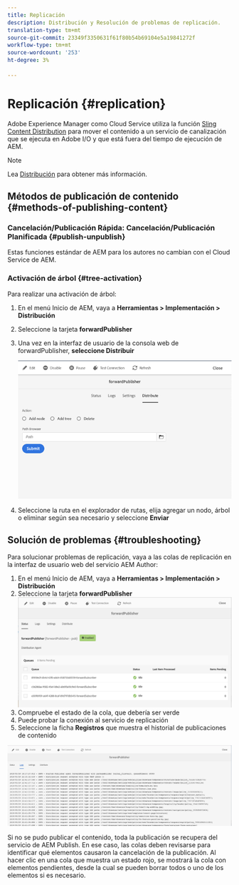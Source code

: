 ```yaml
---
title: Replicación
description: Distribución y Resolución de problemas de replicación.
translation-type: tm+mt
source-git-commit: 23349f3350631f61f80b54b69104e5a19841272f
workflow-type: tm+mt
source-wordcount: '253'
ht-degree: 3%

---
```



# Replicación {#replication}

Adobe Experience Manager como Cloud Service utiliza la función [Sling Content Distribution](https://sling.apache.org/documentation/bundles/content-distribution.html) para mover el contenido a un servicio de canalización que se ejecuta en Adobe I/O y que está fuera del tiempo de ejecución de AEM.

>[!NOTE]
>
>Lea [Distribución](/help/core-concepts/architecture.md#content-distribution) para obtener más información.

## Métodos de publicación de contenido {#methods-of-publishing-content}

### Cancelación/Publicación Rápida: Cancelación/Publicación Planificada {#publish-unpublish}

Estas funciones estándar de AEM para los autores no cambian con el Cloud Service de AEM.

### Activación de árbol {#tree-activation}

Para realizar una activación de árbol:

1. En el menú Inicio de AEM, vaya a **Herramientas > Implementación > Distribución**
2. Seleccione la tarjeta **forwardPublisher**
3. Una vez en la interfaz de usuario de la consola web de forwardPublisher, **seleccione Distribuir**

   ![](assets/distribute.png "DistribuirDistribuir")
4. Seleccione la ruta en el explorador de rutas, elija agregar un nodo, árbol o eliminar según sea necesario y seleccione **Enviar**

## Solución de problemas {#troubleshooting}

Para solucionar problemas de replicación, vaya a las colas de replicación en la interfaz de usuario web del servicio AEM Author:

1. En el menú Inicio de AEM, vaya a **Herramientas > Implementación > Distribución**
2. Seleccione la tarjeta **forwardPublisher**
   ![](assets/status.png "StatusStatus")
3. Compruebe el estado de la cola, que debería ser verde
4. Puede probar la conexión al servicio de replicación
5. Seleccione la ficha **Registros** que muestra el historial de publicaciones de contenido

![](assets/logs.png "LogsLogs")

Si no se pudo publicar el contenido, toda la publicación se recupera del servicio de AEM Publish.
En ese caso, las colas deben revisarse para identificar qué elementos causaron la cancelación de la publicación. Al hacer clic en una cola que muestra un estado rojo, se mostrará la cola con elementos pendientes, desde la cual se pueden borrar todos o uno de los elementos si es necesario.
